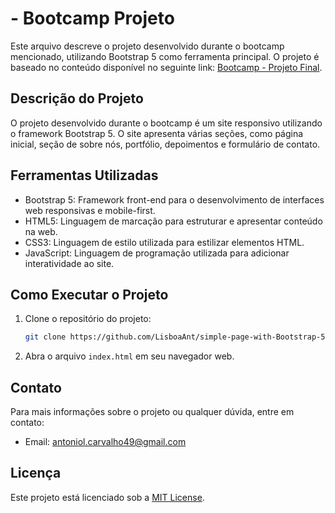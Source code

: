 # - Bootcamp Projeto

Este arquivo descreve o projeto desenvolvido durante o bootcamp mencionado, utilizando Bootstrap 5 como ferramenta principal. O projeto é baseado no conteúdo disponível no seguinte link: [Bootcamp - Projeto Final](https://www.youtube.com/watch?v=4sosXZsdy-s&t=3378s).

## Descrição do Projeto

O projeto desenvolvido durante o bootcamp é um site responsivo utilizando o framework Bootstrap 5. O site apresenta várias seções, como página inicial, seção de sobre nós, portfólio, depoimentos e formulário de contato.

## Ferramentas Utilizadas

- Bootstrap 5: Framework front-end para o desenvolvimento de interfaces web responsivas e mobile-first.
- HTML5: Linguagem de marcação para estruturar e apresentar conteúdo na web.
- CSS3: Linguagem de estilo utilizada para estilizar elementos HTML.
- JavaScript: Linguagem de programação utilizada para adicionar interatividade ao site.

## Como Executar o Projeto

1. Clone o repositório do projeto:
   ```bash
   git clone https://github.com/LisboaAnt/simple-page-with-Bootstrap-5.git


2. Abra o arquivo `index.html` em seu navegador web.

## Contato

Para mais informações sobre o projeto ou qualquer dúvida, entre em contato:

- Email: antoniol.carvalho49@gmail.com

## Licença

Este projeto está licenciado sob a [MIT License](LICENSE).
